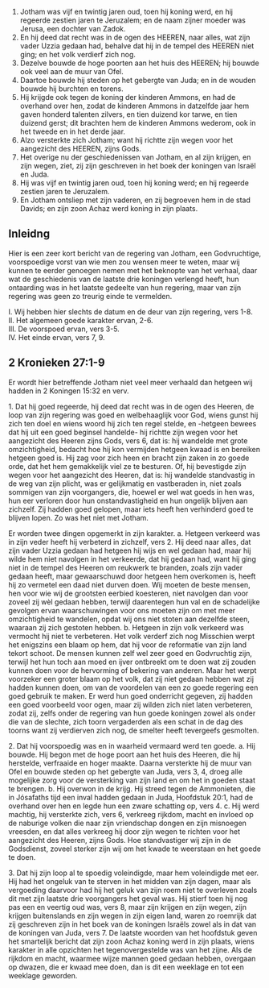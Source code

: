 1. Jotham was vijf en twintig jaren oud, toen hij koning werd, en hij regeerde zestien jaren te Jeruzalem; en de naam zijner moeder was Jerusa, een dochter van Zadok. 
2. En hij deed dat recht was in de ogen des HEEREN, naar alles, wat zijn vader Uzzia gedaan had, behalve dat hij in de tempel des HEEREN niet ging; en het volk verdierf zich nog. 
3. Dezelve bouwde de hoge poorten aan het huis des HEEREN; hij bouwde ook veel aan de muur van Ofel. 
4. Daartoe bouwde hij steden op het gebergte van Juda; en in de wouden bouwde hij burchten en torens. 
5. Hij krijgde ook tegen de koning der kinderen Ammons, en had de overhand over hen, zodat de kinderen Ammons in datzelfde jaar hem gaven honderd talenten zilvers, en tien duizend kor tarwe, en tien duizend gerst; dit brachten hem de kinderen Ammons wederom, ook in het tweede en in het derde jaar. 
6. Alzo versterkte zich Jotham; want hij richtte zijn wegen voor het aangezicht des HEEREN, zijns Gods. 
7. Het overige nu der geschiedenissen van Jotham, en al zijn krijgen, en zijn wegen, ziet, zij zijn geschreven in het boek der koningen van Israël en Juda. 
8. Hij was vijf en twintig jaren oud, toen hij koning werd; en hij regeerde zestien jaren te Jeruzalem. 
9. En Jotham ontsliep met zijn vaderen, en zij begroeven hem in de stad Davids; en zijn zoon Achaz werd koning in zijn plaats. 

## Inleidng

Hier is een zeer kort bericht van de regering van Jotham, een Godvruchtige, voorspoedige vorst van wie men zou wensen meer te weten, maar wij kunnen te eerder genoegen nemen met het beknopte van het verhaal, daar wat de geschiedenis van de laatste drie koningen verlengd heeft, hun ontaarding was in het laatste gedeelte van hun regering, maar van zijn regering was geen zo treurig einde te vermelden.

I. Wij hebben hier slechts de datum en de deur van zijn regering, vers 1-8.  
II. Het algemeen goede karakter ervan, 2-6.  
III. De voorspoed ervan, vers 3-5.  
IV. Het einde ervan, vers 7, 9.  

## 2 Kronieken 27:1-9

Er wordt hier betreffende Jotham niet veel meer verhaald dan hetgeen wij hadden in 2 Koningen 15:32 en verv.

1\. Dat hij goed regeerde, hij deed dat recht was in de ogen des Heeren, de loop van zijn regering was goed en welbehaaglijk voor God, wiens gunst hij zich ten doel en wiens woord hij zich ten regel stelde, en -hetgeen bewees dat hij uit een goed beginsel handelde- hij richtte zijn wegen voor het aangezicht des Heeren zijns Gods, vers 6, dat is: hij wandelde met grote omzichtigheid, bedacht hoe hij kon vermijden hetgeen kwaad is en bereiken hetgeen goed is. Hij zag voor zich heen en bracht zijn zaken in zo goede orde, dat het hem gemakkelijk viel ze te besturen. 
Of, hij bevestigde zijn wegen voor het aangezicht des Heeren, dat is: hij wandelde standvastig in de weg van zijn plicht, was er gelijkmatig en vastberaden in, niet zoals sommigen van zijn voorgangers, die, hoewel er wel wat goeds in hen was, hun eer verloren door hun onstandvastigheid en hun ongelijk blijven aan zichzelf. Zij hadden goed gelopen, maar iets heeft hen verhinderd goed te blijven lopen. Zo was het niet met Jotham. 

Er worden twee dingen opgemerkt in zijn karakter.
a. Hetgeen verkeerd was in zijn veder heeft hij verbeterd in zichzelf, vers 2. Hij deed naar alles, dat zijn vader Uzzia gedaan had hetgeen hij wijs en wel gedaan had, maar hij wilde hem niet navolgen in het verkeerde, dat hij gedaan had, want hij ging niet in de tempel des Heeren om reukwerk te branden, zoals zijn vader gedaan heeft, maar gewaarschuwd door hetgeen hem overkomen is, heeft hij zo vermetel een daad niet durven doen. Wij moeten de beste mensen, hen voor wie wij de grootsten eerbied koesteren, niet navolgen dan voor zoveel zij wèl gedaan hebben, terwijl daarentegen hun val en de schadelijke gevolgen ervan waarschuwingen voor ons moeten zijn om met meer omzichtigheid te wandelen, opdat wij ons niet stoten aan dezelfde steen, waaraan zij zich gestoten hebben.
b. Hetgeen in zijn volk verkeerd was vermocht hij niet te verbeteren. Het volk verderf zich nog Misschien werpt het enigszins een blaam op hem, dat hij voor de reformatie van zijn land tekort schoot. De mensen kunnen zelf wel zeer goed en Godvruchtig zijn, terwijl het hun toch aan moed en ijver ontbreekt om te doen wat zij zouden kunnen doen voor de hervorming of bekering van anderen. Maar het werpt voorzeker een groter blaam op het volk, dat zij niet gedaan hebben wat zij hadden kunnen doen, om van de voordelen van een zo goede regering een goed gebruik te maken. Er werd hun goed onderricht gegeven, zij hadden een goed voorbeeld voor ogen, maar zij wilden zich niet laten verbeteren, zodat zij, zelfs onder de regering van hun goede koningen zowel als onder die van de slechte, zich toorn vergaderden als een schat in de dag des toorns want zij verdierven zich nog, de smelter heeft tevergeefs gesmolten.

2\. Dat hij voorspoedig was en in waarheid vermaard werd ten goede.
a. Hij bouwde. Hij begon met de hoge poort aan het huis des Heeren, die hij herstelde, verfraaide en hoger maakte. Daarna versterkte hij de muur van Ofel en bouwde steden op het gebergte van Juda, vers 3, 4, droeg alle mogelijke zorg voor de versterking van zijn land en om het in goeden staat te brengen.
b. Hij overwon in de krijg. Hij streed tegen de Ammonieten, die in Jósafaths tijd een inval hadden gedaan in Juda, Hoofdstuk 20:1, had de overhand over hen en legde hun een zware schatting op, vers 4.
c. Hij werd machtig, hij versterkte zich, vers 6, verkreeg rijkdom, macht en invloed op de naburige volken die naar zijn vriendschap dongen en zijn misnoegen vreesden, en dat alles verkreeg hij door zijn wegen te richten voor het aangezicht des Heeren, zijns Gods. Hoe standvastiger wij zijn in de Godsdienst, zoveel sterker zijn wij om het kwade te weerstaan en het goede te doen.

3\. Dat hij zijn loop al te spoedig voleindigde, maar hem voleindigde met eer. Hij had het ongeluk van te sterven in het midden van zijn dagen, maar als vergoeding daarvoor had hij het geluk van zijn roem niet te overleven zoals dit met zijn laatste drie voorgangers het geval was. Hij stierf toen hij nog pas een en veertig oud was, vers 8, maar zijn krijgen en zijn wegen, zijn krijgen buitenslands en zijn wegen in zijn eigen land, waren zo roemrijk dat zij geschreven zijn in het boek van de koningen Israëls zowel als in dat van de koningen van Juda, vers 7. De laatste woorden van het hoofdstuk geven het smartelijk bericht dat zijn zoon Achaz koning werd in zijn plaats, wiens karakter in alle opzichten het tegenovergestelde was van het zijne. Als de rijkdom en macht, waarmee wijze mannen goed gedaan hebben, overgaan op dwazen, die er kwaad mee doen, dan is dit een weeklage en tot een weeklage geworden. 

 
